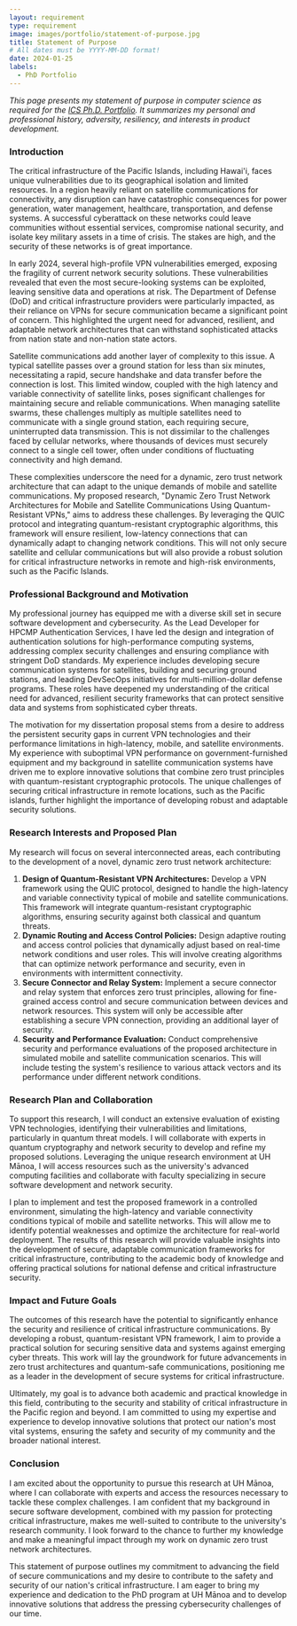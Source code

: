 ```yaml
---
layout: requirement
type: requirement
image: images/portfolio/statement-of-purpose.jpg
title: Statement of Purpose
# All dates must be YYYY-MM-DD format!
date: 2024-01-25
labels:
  - PhD Portfolio
---
```


*This page presents my statement of purpose in computer science as required for the [ICS Ph.D. Portfolio](https://philipmjohnson.org/essays/why-and-how-to-write-a-high-quality-phd-portfolio.html). It summarizes my personal and professional history, adversity, resiliency, and interests in product development.*

### Introduction

The critical infrastructure of the Pacific Islands, including Hawai'i, faces unique vulnerabilities due to its geographical isolation and limited resources. In a region heavily reliant on satellite communications for connectivity, any disruption can have catastrophic consequences for power generation, water management, healthcare, transportation, and defense systems. A successful cyberattack on these networks could leave communities without essential services, compromise national security, and isolate key military assets in a time of crisis. The stakes are high, and the security of these networks is of great importance.

In early 2024, several high-profile VPN vulnerabilities emerged, exposing the fragility of current network security solutions. These vulnerabilities revealed that even the most secure-looking systems can be exploited, leaving sensitive data and operations at risk. The Department of Defense (DoD) and critical infrastructure providers were particularly impacted, as their reliance on VPNs for secure communication became a significant point of concern. This highlighted the urgent need for advanced, resilient, and adaptable network architectures that can withstand sophisticated attacks from nation state and non-nation state actors.

Satellite communications add another layer of complexity to this issue. A typical satellite passes over a ground station for less than six minutes, necessitating a rapid, secure handshake and data transfer before the connection is lost. This limited window, coupled with the high latency and variable connectivity of satellite links, poses significant challenges for maintaining secure and reliable communications. When managing satellite swarms, these challenges multiply as multiple satellites need to communicate with a single ground station, each requiring secure, uninterrupted data transmission. This is not dissimilar to the challenges faced by cellular networks, where thousands of devices must securely connect to a single cell tower, often under conditions of fluctuating connectivity and high demand.

These complexities underscore the need for a dynamic, zero trust network architecture that can adapt to the unique demands of mobile and satellite communications. My proposed research, "Dynamic Zero Trust Network Architectures for Mobile and Satellite Communications Using Quantum-Resistant VPNs," aims to address these challenges. By leveraging the QUIC protocol and integrating quantum-resistant cryptographic algorithms, this framework will ensure resilient, low-latency connections that can dynamically adapt to changing network conditions. This will not only secure satellite and cellular communications but will also provide a robust solution for critical infrastructure networks in remote and high-risk environments, such as the Pacific Islands.

### Professional Background and Motivation

My professional journey has equipped me with a diverse skill set in secure software development and cybersecurity. As the Lead Developer for HPCMP Authentication Services, I have led the design and integration of authentication solutions for high-performance computing systems, addressing complex security challenges and ensuring compliance with stringent DoD standards. My experience includes developing secure communication systems for satellites, building and securing ground stations, and leading DevSecOps initiatives for multi-million-dollar defense programs. These roles have deepened my understanding of the critical need for advanced, resilient security frameworks that can protect sensitive data and systems from sophisticated cyber threats.

The motivation for my dissertation proposal stems from a desire to address the persistent security gaps in current VPN technologies and their performance limitations in high-latency, mobile, and satellite environments. My experience with suboptimal VPN performance on government-furnished equipment and my background in satellite communication systems have driven me to explore innovative solutions that combine zero trust principles with quantum-resistant cryptographic protocols. The unique challenges of securing critical infrastructure in remote locations, such as the Pacific islands, further highlight the importance of developing robust and adaptable security solutions.

### Research Interests and Proposed Plan

My research will focus on several interconnected areas, each contributing to the development of a novel, dynamic zero trust network architecture:
1. **Design of Quantum-Resistant VPN Architectures:** Develop a VPN framework using the QUIC protocol, designed to handle the high-latency and variable connectivity typical of mobile and satellite communications. This framework will integrate quantum-resistant cryptographic algorithms, ensuring security against both classical and quantum threats.
2. **Dynamic Routing and Access Control Policies:** Design adaptive routing and access control policies that dynamically adjust based on real-time network conditions and user roles. This will involve creating algorithms that can optimize network performance and security, even in environments with intermittent connectivity.
3. **Secure Connector and Relay System:** Implement a secure connector and relay system that enforces zero trust principles, allowing for fine-grained access control and secure communication between devices and network resources. This system will only be accessible after establishing a secure VPN connection, providing an additional layer of security.
4. **Security and Performance Evaluation:** Conduct comprehensive security and performance evaluations of the proposed architecture in simulated mobile and satellite communication scenarios. This will include testing the system's resilience to various attack vectors and its performance under different network conditions.

### Research Plan and Collaboration

To support this research, I will conduct an extensive evaluation of existing VPN technologies, identifying their vulnerabilities and limitations, particularly in quantum threat models. I will collaborate with experts in quantum cryptography and network security to develop and refine my proposed solutions. Leveraging the unique research environment at UH Mānoa, I will access resources such as the university's advanced computing facilities and collaborate with faculty specializing in secure software development and network security.

I plan to implement and test the proposed framework in a controlled environment, simulating the high-latency and variable connectivity conditions typical of mobile and satellite networks. This will allow me to identify potential weaknesses and optimize the architecture for real-world deployment. The results of this research will provide valuable insights into the development of secure, adaptable communication frameworks for critical infrastructure, contributing to the academic body of knowledge and offering practical solutions for national defense and critical infrastructure security.

### Impact and Future Goals

The outcomes of this research have the potential to significantly enhance the security and resilience of critical infrastructure communications. By developing a robust, quantum-resistant VPN framework, I aim to provide a practical solution for securing sensitive data and systems against emerging cyber threats. This work will lay the groundwork for future advancements in zero trust architectures and quantum-safe communications, positioning me as a leader in the development of secure systems for critical infrastructure.

Ultimately, my goal is to advance both academic and practical knowledge in this field, contributing to the security and stability of critical infrastructure in the Pacific region and beyond. I am committed to using my expertise and experience to develop innovative solutions that protect our nation's most vital systems, ensuring the safety and security of my community and the broader national interest.

### Conclusion

I am excited about the opportunity to pursue this research at UH Mānoa, where I can collaborate with experts and access the resources necessary to tackle these complex challenges. I am confident that my background in secure software development, combined with my passion for protecting critical infrastructure, makes me well-suited to contribute to the university's research community. I look forward to the chance to further my knowledge and make a meaningful impact through my work on dynamic zero trust network architectures.

This statement of purpose outlines my commitment to advancing the field of secure communications and my desire to contribute to the safety and security of our nation's critical infrastructure. I am eager to bring my experience and dedication to the PhD program at UH Mānoa and to develop innovative solutions that address the pressing cybersecurity challenges of our time.
